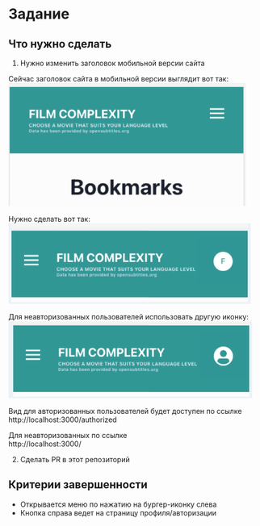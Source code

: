 # Задание 

## Что нужно сделать 
1) Нужно изменить заголовок мобильной версии сайта

Сейчас заголовок сайта в мобильной версии выглядит вот так:  
![](current.png)

Нужно сделать вот так:  
![Новое меню](desirable2.png)

Для неавторизованных пользователей использовать другую иконку:  
![неавторизованные](desirable1.png)

Вид для авторизованных пользователей будет доступен по ссылке  
http://localhost:3000/authorized

Для неавторизованных по ссылке  
http://localhost:3000/

2) Сделать PR в этот репозиторий


## Критерии завершенности
- Открывается меню по нажатию на бургер-иконку слева
- Кнопка справа ведет на страницу профиля/авторизации
